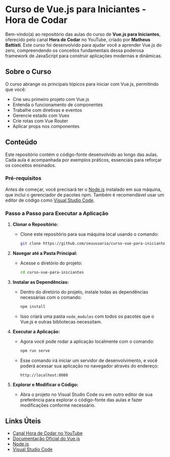 # Curso de Vue.js para Iniciantes - Hora de Codar

Bem-vindo(a) ao repositório das aulas do curso de **Vue.js para Iniciantes**, oferecido pelo canal **Hora de Codar** no YouTube, criado por **Matheus Battisti**. Este curso foi desenvolvido para ajudar você a aprender Vue.js do zero, compreendendo os conceitos fundamentais dessa poderosa framework de JavaScript para construir aplicações modernas e dinâmicas.

## Sobre o Curso

O curso abrange os principais tópicos para iniciar com Vue.js, permitindo que você:

- Crie seu primeiro projeto com Vue.js
- Entenda o funcionamento de componentes
- Trabalhe com diretivas e eventos
- Gerencie estado com Vuex
- Crie rotas com Vue Router
- Aplicar props nos componentes

## Conteúdo

Este repositório contém o código-fonte desenvolvido ao longo das aulas. Cada aula é acompanhada por exemplos práticos, essenciais para reforçar os conceitos ensinados.


### Pré-requisitos

Antes de começar, você precisará ter o [Node.js](https://nodejs.org/) instalado em sua máquina, que inclui o gerenciador de pacotes npm. Também é recomendável usar um editor de código como [Visual Studio Code](https://code.visualstudio.com/).

### Passo a Passo para Executar a Aplicação

1. **Clonar o Repositório:**
   - Clone este repositório para sua máquina local usando o comando:
     ```bash
     git clone https://github.com/seuusuario/curso-vue-para-iniciantes.git
     ```

2. **Navegar até a Pasta Principal:**
   - Acesse o diretório do projeto:
     ```bash
     cd curso-vue-para-iniciantes
     ```

3. **Instalar as Dependências:**
   - Dentro do diretório do projeto, instale todas as dependências necessárias com o comando:
     ```bash
     npm install
     ```
   - Isso criará uma pasta `node_modules` com todos os pacotes que o Vue.js e outras bibliotecas necessitam.

4. **Executar a Aplicação:**
   - Agora você pode rodar a aplicação localmente com o comando:
     ```bash
     npm run serve
     ```
   - Esse comando irá iniciar um servidor de desenvolvimento, e você poderá acessar sua aplicação no navegador através do endereço:
     ```
     http://localhost:8080
     ```

5. **Explorar e Modificar o Código:**
   - Abra o projeto no Visual Studio Code ou em outro editor de sua preferência para explorar o código-fonte das aulas e fazer modificações conforme necessário.

## Links Úteis

- [Canal Hora de Codar no YouTube](https://www.youtube.com/MatheusBattisti)
- [Documentação Oficial do Vue.js](https://vuejs.org/)
- [Node.js](https://nodejs.org/)
- [Visual Studio Code](https://code.visualstudio.com/)